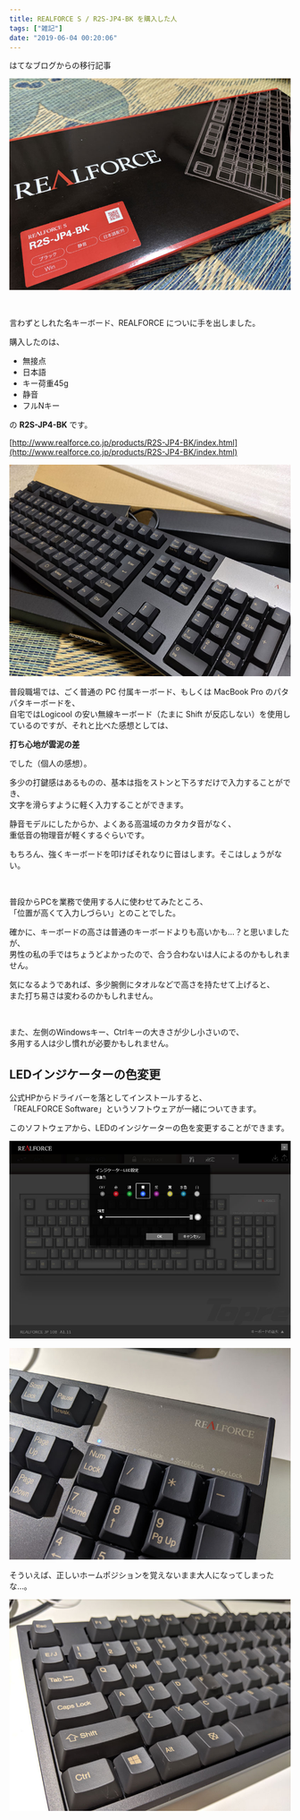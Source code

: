 ```yaml
---
title: REALFORCE S / R2S-JP4-BK を購入した人
tags: ["雑記"]
date: "2019-06-04 00:20:06"
---
```


<div class="alert info">
はてなブログからの移行記事
</div>

![（かっちった）](20190603235030.jpg)

<br>

言わずとしれた名キーボード、REALFORCE についに手を出しました。

購入したのは、

* 無接点
* 日本語
* キー荷重45g
* 静音
* フルNキー

の **R2S-JP4-BK** です。

[http://www.realforce.co.jp/products/R2S-JP4-BK/index.html](http://www.realforce.co.jp/products/R2S-JP4-BK/index.html)

![開封したところ](20190603235318.jpg)

普段職場では、ごく普通の PC 付属キーボード、もしくは MacBook Pro のパタパタキーボードを、  
自宅ではLogicool の安い無線キーボード（たまに Shift が反応しない）を使用しているのですが、それと比べた感想としては、  

**打ち心地が雲泥の差**

でした（個人の感想）。  

多少の打鍵感はあるものの、基本は指をストンと下ろすだけで入力することができ、  
文字を滑らすように軽く入力することができます。

静音モデルにしたからか、よくある高温域のカタカタ音がなく、  
重低音の物理音が軽くするぐらいです。

もちろん、強くキーボードを叩けばそれなりに音はします。そこはしょうがない。

<br>

普段からPCを業務で使用する人に使わせてみたところ、  
「位置が高くて入力しづらい」とのことでした。

確かに、キーボードの高さは普通のキーボードよりも高いかも…？と思いましたが、  
男性の私の手ではちょうどよかったので、合う合わないは人によるのかもしれません。

気になるようであれば、多少腕側にタオルなどで高さを持たせて上げると、  
また打ち易さは変わるのかもしれません。

<br>

また、左側のWindowsキー、Ctrlキーの大きさが少し小さいので、  
多用する人は少し慣れが必要かもしれません。

## LEDインジケーターの色変更

公式HPからドライバーを落としてインストールすると、  
「REALFORCE Software」というソフトウェアが一緒についてきます。

このソフトウェアから、LEDのインジケーターの色を変更することができます。

![インジケーターの色の種類は7種類。輝度の調整もできます。](20190604000840.jpg)

![ソフトウェアで設定すると、連動して実際のキーボードのインジケーターの色も変更されます。](20190604000911.jpg)

そういえば、正しいホームポジションを覚えないまま大人になってしまったな…。

![](20190604001806.jpg)
